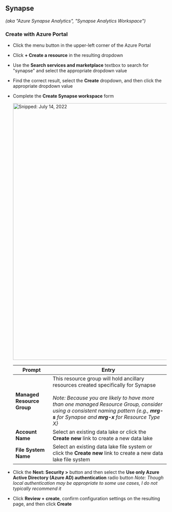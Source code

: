 ## Synapse
_(aka "Azure Synapse Analytics", "Synapse Analytics Workspace")_

### Create with Azure Portal

* Click the menu button in the upper-left corner of the Azure Portal
* Click **+ Create a resource** in the resulting dropdown
* Use the **Search services and marketplace** textbox to search for "synapse" and select the appropriate dropdown value
* Find the correct result, select the **Create** dropdown, and then click the appropriate dropdown value
* Complete the **Create Synapse workspace** form

  <img src="https://user-images.githubusercontent.com/44923999/179077930-cd2745c0-3d14-4db8-b8ae-a37cb18295a1.png" width="800" title="Snipped: July 14, 2022" />

  Prompt | Entry
  ------ | ------
  **Managed Resource Group** | This resource group will hold ancillary resources created specifically for Synapse<br><br>_Note: Because you are likely to have more than one managed Resource Group, consider using a consistent naming pattern {e.g., **<UseCase>mrg-s** for Synapse and **<UseCase>mrg-x** for Resource Type X}_
  **Account Name** | Select an existing data lake or click the **Create new** link to create a new data lake
  **File System Name** | Select an existing data lake file system or click the **Create new** link to create a new data lake file system

* Click the **Next: Security >** button and then select the **Use only Azure Active Directory (Azure AD) authentication** radio button
  _Note: Though local authentication may be appropriate to some use cases, I do not typically recommend it_

* Click **Review + create**, confirm configuration settings on the resulting page, and then click **Create**
